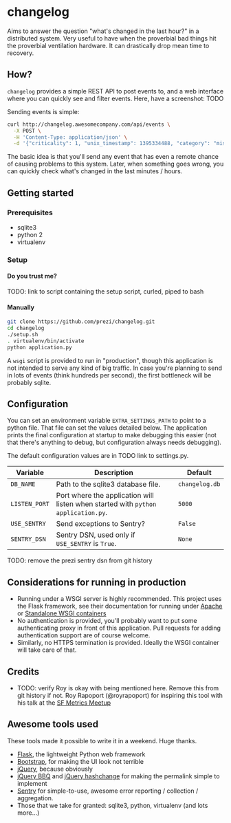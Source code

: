 # changelog

Aims to answer the question "what's changed in the last hour?" in a distributed system. Very useful to have when the
proverbial bad things hit the proverbial ventilation hardware. It can drastically drop mean time to recovery.

## How?

`changelog` provides a simple REST API to post events to, and a web interface where you can quickly see and filter events.
Here, have a screenshot: TODO

Sending events is simple:

```sh
curl http://changelog.awesomecompany.com/api/events \
  -X POST \
  -H 'Content-Type: application/json' \
  -d '{"criticality": 1, "unix_timestamp": 1395334488, "category": "misc", "description": "cli test"}'
```
The basic idea is that you'll send any event that has even a remote chance of causing problems to this system. Later,
when something goes wrong, you can quickly check what's changed in the last minutes / hours.

## Getting started

### Prerequisites
 - sqlite3
 - python 2
 - virtualenv

### Setup

#### Do you trust me?
TODO: link to script containing the setup script, curled, piped to bash

#### Manually
```sh
git clone https://github.com/prezi/changelog.git
cd changelog
./setup.sh
. virtualenv/bin/activate
python application.py
```

A `wsgi` script is provided to run in "production", though this application is not intended to serve any kind of big traffic.
In case you're planning to send in lots of events (think hundreds per second), the first bottleneck will be probably sqlite.


## Configuration

You can set an environment variable `EXTRA_SETTINGS_PATH` to point to a python file. That file can set the values detailed
below. The application prints the final configuration at startup to make debugging this easier (not that there's anything
to debug, but configuration always needs debugging).

The default configuration values are in TODO link to settings.py.

| Variable      | Description                                                                      | Default        |
|---------------|----------------------------------------------------------------------------------|----------------|
| `DB_NAME`     | Path to the sqlite3 database file.                                               |`changelog.db`  |
| `LISTEN_PORT` | Port where the application will listen when started with `python application.py`.| `5000`         |
| `USE_SENTRY`  | Send exceptions to Sentry?                                                       | `False`        |
| `SENTRY_DSN`  | Sentry DSN, used only if `USE_SENTRY` is `True`.                                 | `None`         |

TODO: remove the prezi sentry dsn from git history

## Considerations for running in production

 - Running under a WSGI server is highly recommended. This project uses the Flask framework, see their documentation for
   running under [Apache](http://flask.pocoo.org/docs/deploying/mod_wsgi/) or [Standalone WSGI containers](http://flask.pocoo.org/docs/deploying/mod_wsgi/)
 - No authentication is provided, you'll probably want to put some authenticating proxy in front of this application.
   Pull requests for adding authentication support are of course welcome.
 - Similarly, no HTTPS termination is provided. Ideally the WSGI container will take care of that.

## Credits

 - TODO: verify Roy is okay with being mentioned here. Remove this from git history if not.
   Roy Rapoport (@royrapoport) for inspiring this tool with his talk at the
   [SF Metrics Meetup](http://blog.librato.com/posts/2013/6/12/sf-metrics-meetup-change-reporting-and-building-metrics-from-log-data)

## Awesome tools used
These tools made it possible to write it in a weekend. Huge thanks.

- [Flask](http://flask.pocoo.org/), the lightweight Python web framework
- [Bootstrap](http://getbootstrap.com/), for making the UI look not terrible
- [jQuery](http://jquery.com/), because obviously
- [jQuery BBQ](http://benalman.com/code/projects/jquery-bbq/docs/files/jquery-ba-bbq-js.html) and
  [jQuery hashchange](http://benalman.com/code/projects/jquery-hashchange/docs/files/jquery-ba-hashchange-js.html)
  for making the permalink simple to implement
- [Sentry](http://getsentry.com/) for simple-to-use, awesome error reporting / collection / aggregation.
- Those that we take for granted: sqlite3, python, virtualenv (and lots more...)
